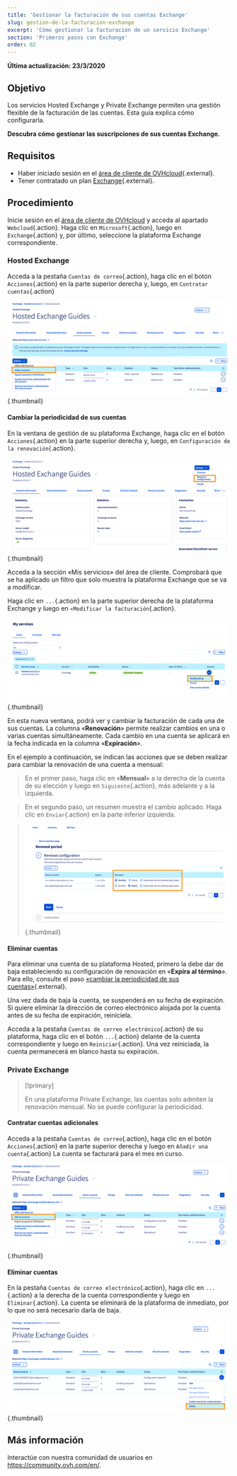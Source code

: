 ```yaml
---
title: 'Gestionar la facturación de sus cuentas Exchange'
slug: gestion-de-la-facturacion-exchange
excerpt: 'Cómo gestionar la facturación de un servicio Exchange'
section: 'Primeros pasos con Exchange'
order: 02
---
```


**Última actualización: 23/3/2020**

## Objetivo

Los servicios Hosted Exchange y Private Exchange permiten una gestión flexible de la facturación de las cuentas. Esta guía explica cómo configurarla.


**Descubra cómo gestionar las suscripciones de sus cuentas Exchange.**

## Requisitos

- Haber iniciado sesión en el [área de cliente de OVHcloud](https://www.ovh.com/auth/?action=gotomanager&from=https://www.ovh.es/&ovhSubsidiary=es){.external}.
- Tener contratado un plan [Exchange](https://www.ovhcloud.com/es-es/emails/hosted-exchange/){.external}.

## Procedimiento

Inicie sesión en el [área de cliente de OVHcloud](https://www.ovh.com/auth/?action=gotomanager&from=https://www.ovh.es/&ovhSubsidiary=es) y acceda al apartado `Webcloud`{.action}. Haga clic en `Microsoft`{.action}, luego en `Exchange`{.action} y, por último, seleccione la plataforma Exchange correspondiente.

### Hosted Exchange 

Acceda a la pestaña `Cuentas de correo`{.action}, haga clic en el botón `Acciones`{.action} en la parte superior derecha y, luego, en `Contratar cuentas`{.action}

![billing_exchange](images/billing-exchange-00.png){.thumbnail}


#### Cambiar la periodicidad de sus cuentas <a name="periodicity"></a>

En la ventana de gestión de su plataforma Exchange, haga clic en el botón `Acciones`{.action} en la parte superior derecha y, luego, en `Configuración de la renovación`{.action}. 

![billing_exchange](images/billing-exchange-01.png){.thumbnail}

Acceda a la sección «Mis servicios» del área de cliente. Comprobará que se ha aplicado un filtro que solo muestra la plataforma Exchange que se va a modificar.

Haga clic en `...`{.action} en la parte superior derecha de la plataforma Exchange y luego en `«Modificar la facturación`{.action}.

![billing_exchange](images/billing-exchange-02.png){.thumbnail}

En esta nueva ventana, podrá ver y cambiar la facturación de cada una de sus cuentas. La columna «**Renovación**» permite realizar cambios en una o varias cuentas simultáneamente. Cada cambio en una cuenta se aplicará en la fecha indicada en la columna «**Expiración**». 

En el ejemplo a continuación, se indican las acciones que se deben realizar para cambiar la renovación de una cuenta a mensual:

> En el primer paso, haga clic en «**Mensual**» a la derecha de la cuenta de su elección y luego en `Siguiente`{.action}, más adelante y a la izquierda.

> En el segundo paso, un resumen muestra el cambio aplicado. Haga clic en `Enviar`{.action} en la parte inferior izquierda.

> ![billing_exchange](images/billing-exchange-03.png){.thumbnail}

#### Eliminar cuentas

Para eliminar una cuenta de su plataforma Hosted, primero la debe dar de baja estableciendo su configuración de renovación en «**Expira al término**». Para ello, consulte el paso [«cambiar la periodicidad de sus cuentas»](./#cambiar-la-periodicidad-de-sus-cuentas){.external}.

Una vez dada de baja la cuenta, se suspenderá en su fecha de expiración. Si quiere eliminar la dirección de correo electrónico alojada por la cuenta antes de su fecha de expiración, reiníciela.

Acceda a la pestaña `Cuentas de correo electrónico`{.action} de su plataforma, haga clic en el botón `...`{.action} delante de la cuenta correspondiente y luego en `Reiniciar`{.action}. Una vez reiniciada, la cuenta permanecerá en blanco hasta su expiración.

### Private Exchange

> [!primary]
>
> En una plataforma Private Exchange, las cuentas solo admiten la renovación mensual. No se puede configurar la periodicidad.

#### Contratar cuentas adicionales

Acceda a la pestaña `Cuentas de correo`{.action}, haga clic en el botón `Acciones`{.action} en la parte superior derecha y luego en `Añadir una cuenta`{.action} La cuenta se facturará para el mes en curso.

![billing_exchange](images/billing-exchange-06.png){.thumbnail}


#### Eliminar cuentas

En la pestaña `Cuentas de correo electrónico`{.action}, haga clic en `...`{.action} a la derecha de la cuenta correspondiente y luego en `Eliminar`{.action}. La cuenta se eliminará de la plataforma de inmediato, por lo que no será necesario darla de baja.

![billing_exchange](images/billing-exchange-07.png){.thumbnail}


## Más información

Interactúe con nuestra comunidad de usuarios en <https://community.ovh.com/en/>.